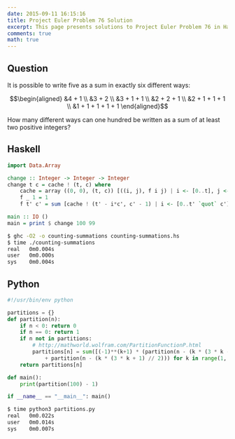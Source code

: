 ```yaml
---
date: 2015-09-11 16:15:16
title: Project Euler Problem 76 Solution
excerpt: This page presents solutions to Project Euler Problem 76 in Haskell and Python.
comments: true
math: true
---
```



## Question

It is possible to write five as a sum in exactly six different ways:

$$\begin{aligned}
&4 + 1 \\
&3 + 2 \\
&3 + 1 + 1 \\
&2 + 2 + 1 \\
&2 + 1 + 1 + 1 \\
&1 + 1 + 1 + 1 + 1
\end{aligned}$$

How many different ways can one hundred be written as a sum of at least two positive integers?






## Haskell

```haskell
import Data.Array

change :: Integer -> Integer -> Integer
change t c = cache ! (t, c) where
    cache = array ((0, 0), (t, c)) [((i, j), f i j) | i <- [0..t], j <- [0..c]]
    f _ 1 = 1
    f t' c' = sum [cache ! (t' - i*c', c' - 1) | i <- [0..t' `quot` c']]

main :: IO ()
main = print $ change 100 99
```


```bash
$ ghc -O2 -o counting-summations counting-summations.hs
$ time ./counting-summations
real   0m0.004s
user   0m0.000s
sys    0m0.004s
```



## Python

```python
#!/usr/bin/env python

partitions = {}
def partition(n):
    if n < 0: return 0
    if n == 0: return 1
    if n not in partitions:
        # http://mathworld.wolfram.com/PartitionFunctionP.html
        partitions[n] = sum([(-1)**(k+1) * (partition(n - (k * (3 * k - 1) // 2))
            + partition(n - (k * (3 * k + 1) // 2))) for k in range(1, n+1)])
    return partitions[n]

def main():
    print(partition(100) - 1)

if __name__ == "__main__": main()
```


```bash
$ time python3 partitions.py
real   0m0.022s
user   0m0.014s
sys    0m0.007s
```


